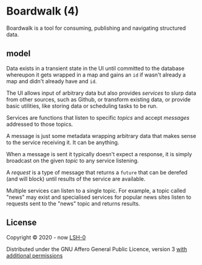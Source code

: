 # Boardwalk (4)

Boardwalk is a tool for consuming, publishing and navigating structured data.

## model

Data exists in a transient state in the UI until committed to the database whereupon it gets wrapped in a map and gains 
an `id` if wasn't already a map and didn't already have and `id`.

The UI allows input of arbitrary data but also provides *services* to slurp data from other sources, such as Github, or transform existing data, or provide basic utilities, like storing data or scheduling tasks to be run.

Services are functions that listen to specific *topics* and accept *messages* addressed to those topics. 

A message is just some metadata wrapping arbitrary data that makes sense to the service receiving it. It can be anything.

When a message is sent it typically doesn't expect a response, it is simply broadcast on the given *topic* to any service listening.

A *request* is a type of message that returns a `future` that can be derefed (and will block) until results of the service are available.

Multiple services can listen to a single topic. For example, a topic called "news" may exist and specialised services for popular news sites listen to requests sent to the "news" topic and returns results.

## License

Copyright © 2020 - now [LSH-0](https://github.com/lsh-0)

Distributed under the GNU Affero General Public Licence, version 3 [with additional permissions](LICENCE.txt#L665)
